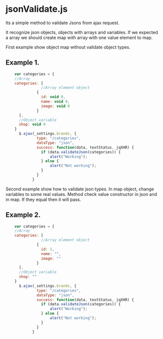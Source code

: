 jsonValidate.js
===============

Its a simple method to validate Jsons from ajax request.

It recognize json objects, objects with arrays and variables. If we expected a array we should create map with array
with one value element to map.

First example show object map without validate object types.

Example 1.
---
```js
	var categories = {
	//Array
	categories: [
				//Array element object
              {
                id: void 0,
                name: void 0,
                image: void 0
              }
      ],
      //Object variable
      shop: void 0
	}
      $.ajax(_settings.brands, {
              type: "/categories",
              dataType: "json",
              success: function(data, textStatus, jqXHR) {
                if (data.validateJson(categories)) {
                 	alert("Working");
                } else {
                  	alert("Not working");
                }
              }
            }
```

Second example show how to validate json types. In map object, change variables to some real values. Method check
value constructor in json and in map. If they equal then it will pass.

Example 2.
---
```js
	var categories = {
	//Array
	categories: [
				//Array element object
              {
                id: 1,
                name: "",
                image: ""
              }
      ],
      //Object variable
      shop: ""
	}
      $.ajax(_settings.brands, {
              type: "/categories",
              dataType: "json",
              success: function(data, textStatus, jqXHR) {
                if (data.validateJson(categories)) {
                 	alert("Working");
                } else {
                  	alert("Not working");
                }
              }
            }
```
